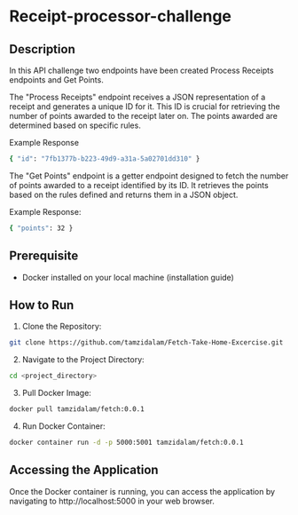 # Receipt-processor-challenge


## Description
In this API challenge two endpoints have been created Process Receipts endpoints and Get Points.

The "Process Receipts" endpoint receives a JSON representation of a receipt and generates a unique ID for it. This ID is crucial for retrieving the number of points awarded to the receipt later on. The points awarded are determined based on specific rules.

Example Response

```bash
{ "id": "7fb1377b-b223-49d9-a31a-5a02701dd310" }
```

The "Get Points" endpoint is a getter endpoint designed to fetch the number of points awarded to a receipt identified by its ID. It retrieves the points based on the rules defined and returns them in a JSON object.

Example Response:

```bash
{ "points": 32 }
```

## Prerequisite

- Docker installed on your local machine (installation guide)

## How to Run
1. Clone the Repository:
```bash
git clone https://github.com/tamzidalam/Fetch-Take-Home-Excercise.git
```
2. Navigate to the Project Directory:
```bash
cd <project_directory>
```
3. Pull Docker Image:
```bash
docker pull tamzidalam/fetch:0.0.1
```
4. Run Docker Container:
```bash
docker container run -d -p 5000:5001 tamzidalam/fetch:0.0.1
```

## Accessing the Application

Once the Docker container is running, you can access the application by navigating to http://localhost:5000 in your web browser.


